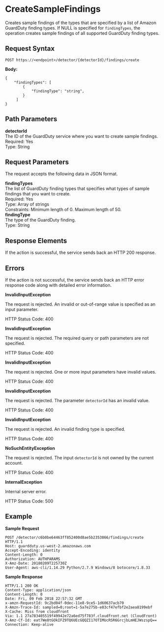 # CreateSampleFindings<a name="create-sample-findings"></a>

Creates sample findings of the types that are specified by a list of Amazon GuardDuty finding types\. If NULL is specified for `findingTypes`, the operation creates sample findings of all supported GuardDuty finding types\. 

## Request Syntax<a name="create-sample-findings-request-syntax"></a>

```
POST https://<endpoint>/detector/{detectorId}/findings/create
```

**Body:**

```
{
    "findingTypes": [
        {
            "findingType": "string",
        }
     ]
}
```

## Path Parameters<a name="create-sample-findings-path-parameters"></a>

**detectorId**  
The ID of the GuardDuty service where you want to create sample findings\.  
Required: Yes  
Type: String

## Request Parameters<a name="create-sample-findings-request-parameters"></a>

The request accepts the following data in JSON format\.

**findingTypes**  
The list of GuardDuty finding types that specifies what types of sample findings that you want to create\.  
Required: Yes  
Type: Array of strings  
Constraints: Minimum length of 0\. Maximum length of 50\.    
**findingType**  
The type of the GuardDuty finding\.  
Type: String

## Response Elements<a name="create-sample-findings-response-parameters"></a>

If the action is successful, the service sends back an HTTP 200 response\.

## Errors<a name="create-sample-findings-errors"></a>

If the action is not successful, the service sends back an HTTP error response code along with detailed error information\.

**InvalidInputException**

The request is rejected\. An invalid or out\-of\-range value is specified as an input parameter\.

HTTP Status Code: 400 

**InvalidInputException**

The request is rejected\. The required query or path parameters are not specified\.

HTTP Status Code: 400 

**InvalidInputException**

The request is rejected\. One or more input parameters have invalid values\.

HTTP Status Code: 400 

**InvalidInputException**

The request is rejected\. The parameter `detectorId` has an invalid value\.

HTTP Status Code: 400 

**InvalidInputException**

The request is rejected\. An invalid finding type is specified\.

HTTP Status Code: 400 

**NoSuchEntityException**

The request is rejected\. The input `detectorId` is not owned by the current account\.

HTTP Status Code: 400 

**InternalException**

Internal server error\.

HTTP Status Code: 500 

## Example<a name="create-sample-findings-statistics-example"></a>

**Sample Request**

```
POST /detector/c6b0be64463ff852400d8ae5b2353866/findings/create HTTP/1.1
Host: guardduty.us-west-2.amazonaws.com
Accept-Encoding: identity
Content-Length: 0
Authorization: AUTHPARAMS
X-Amz-Date: 20180209T225730Z
User-Agent: aws-cli/1.14.29 Python/2.7.9 Windows/8 botocore/1.8.33
```

**Sample Response**

```
HTTP/1.1 200 OK
Content-Type: application/json
Content-Length: 0
Date: Fri, 09 Feb 2018 22:57:32 GMT
x-amzn-RequestId: 9c2bd04f-0dec-11e8-9ce5-1d60637acb70
X-Amzn-Trace-Id: sampled=0;root=1-5a7e275b-e03cf47efbf2e2aea8199ebf
X-Cache: Miss from cloudfront
Via: 1.1 27a783405519f49942e72a6ed75f783f.cloudfront.net (CloudFront)
X-Amz-Cf-Id: eat7We8tGOkIFZ9TQ6UEcGQQZI17OTIMUcRSR6GrcjbLmHEJWszspQ==
Connection: Keep-alive
```